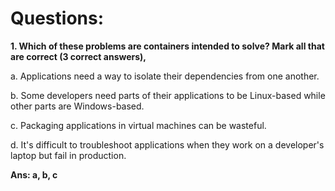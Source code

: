 # Questions:

**1. Which of these problems are containers intended to solve? Mark all that are correct (3 correct answers),**

a. Applications need a way to isolate their dependencies from one another.

b. Some developers need parts of their applications to be Linux-based while other parts are Windows-based.

c. Packaging applications in virtual machines can be wasteful.

d. It's difficult to troubleshoot applications when they work on a developer's laptop but fail in production.

**Ans: a, b, c**

<br/>
